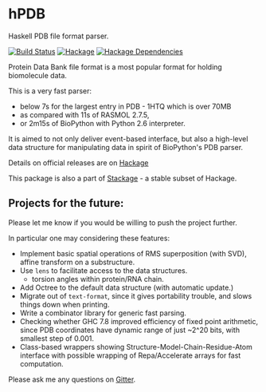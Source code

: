 hPDB 
====
Haskell PDB file format parser.

[![Build Status](https://api.travis-ci.org/BioHaskell/hPDB.svg?branch=master)](https://travis-ci.org/BioHaskell/hPDB)
[![Hackage](https://img.shields.io/hackage/v/hPDB.svg)](https://hackage.haskell.org/package/hPDB)
[![Hackage Dependencies](https://img.shields.io/hackage-deps/v/hPDB.svg?style=flat)](http://packdeps.haskellers.com/feed?needle=hPDB)

Protein Data Bank file format is a most popular format for holding biomolecule data.

This is a very fast parser:

 - below 7s for the largest entry in PDB - 1HTQ which is over 70MB
 - as compared with 11s of RASMOL 2.7.5,
 - or 2m15s of BioPython with Python 2.6 interpreter.

It is aimed to not only deliver event-based interface, but also a high-level data structure for manipulating data in spirit of BioPython's PDB parser. 

Details on official releases are on [Hackage](https://hackage.haskell.org/package/hPDB)

This package is also a part of [Stackage](http://www.stackage.org/package/hPDB) - a stable subset of Hackage.

Projects for the future:
------------------------

Please let me know if you would be willing to push the project further.

In particular one may considering these features:

* Implement basic spatial operations of RMS superposition (with SVD),
affine transform on a substructure.
* Use `lens` to facilitate access to the data structures.
    - torsion angles within protein/RNA chain.
* Add Octree to the default data structure (with automatic update.)
* Migrate out of `text-format`, since it gives portability trouble, and slows things down when printing.
* Write a combinator library for generic fast parsing.
* Checking whether GHC 7.8 improved efficiency of fixed point arithmetic,
since PDB coordinates have dynamic range of just ~2^20 bits, with smallest
step of 0.001.
* Class-based wrappers showing Structure-Model-Chain-Residue-Atom interface
with possible wrapping of Repa/Accelerate arrays for fast computation.

Please ask me any questions on [Gitter](https://gitter.im/mgajda).
